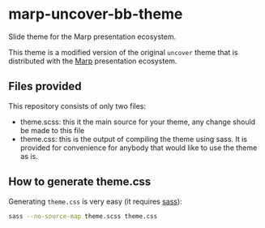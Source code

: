 # marp-uncover-bb-theme

Slide theme for the Marp presentation ecosystem.

This theme is a modified version of the original `uncover` theme that is distributed with the [Marp](https://marp.app/) presentation ecosystem.

## Files provided

This repository consists of only two files:

- theme.scss: this it the main source for your theme, any change should be made to this file
- theme.css: this is the output of compiling the theme using sass. It is provided for convenience for anybody that would like to use the theme as is.

## How to generate theme.css

Generating `theme.css` is very easy (it requires [sass](https://sass-lang.com/)):

```bash
sass --no-source-map theme.scss theme.css
```






